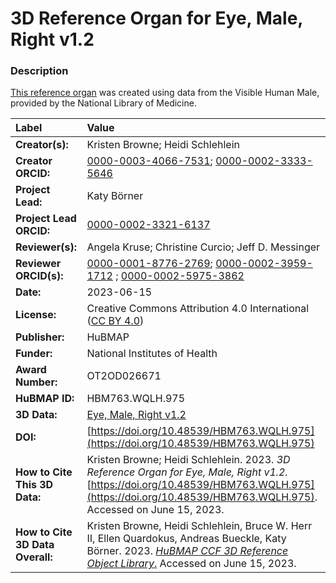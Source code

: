 # 3D Reference Organ for Eye, Male, Right v1.2

### Description
[This reference organ](https://humanatlas.io/3d-reference-library) was created using data from the Visible Human Male, provided by the National Library of Medicine.

| Label | Value |
| :------------- |:-------------|
| **Creator(s):** | Kristen Browne; Heidi Schlehlein |
| **Creator ORCID:** | [0000-0003-4066-7531](https://orcid.org/0000-0003-4066-7531); [0000-0002-3333-5646](https://orcid.org/0000-0002-3333-5646)|
| **Project Lead:** | Katy B&ouml;rner |
| **Project Lead ORCID:** | [0000-0002-3321-6137](https://orcid.org/0000-0002-3321-6137) |
| **Reviewer(s):** | Angela Kruse; Christine Curcio; Jeff D. Messinger |
| **Reviewer ORCID(s):** |[0000-0001-8776-2769](https://orcid.org/0000-0001-8776-2769); [0000-0002-3959-1712](https://orcid.org/0000-0002-3959-1712) ; [0000-0002-5975-3862](https://orcid.org/0000-0002-5975-3862)|
| **Date:** | 2023-06-15 |
| **License:** | Creative Commons Attribution 4.0 International ([CC BY 4.0](https://creativecommons.org/licenses/by/4.0/)) |
| **Publisher:** | HuBMAP |
| **Funder:** | National Institutes of Health |
| **Award Number:** | OT2OD026671 |
| **HuBMAP ID:** | HBM763.WQLH.975 |
| **3D Data:** | [Eye, Male, Right v1.2](https://hubmapconsortium.github.io/ccf-releases/v1.4/models/3d-vh-m-eye-r.glb) |
| **DOI:** | [https://doi.org/10.48539/HBM763.WQLH.975](https://doi.org/10.48539/HBM763.WQLH.975) |
| **How to Cite This 3D Data:** | Kristen Browne; Heidi Schlehlein. 2023. *3D Reference Organ for Eye, Male, Right v1.2.* [https://doi.org/10.48539/HBM763.WQLH.975](https://doi.org/10.48539/HBM763.WQLH.975). Accessed on June 15, 2023.|
| **How to Cite 3D Data Overall:** | Kristen Browne, Heidi Schlehlein, Bruce W. Herr II, Ellen Quardokus, Andreas Bueckle, Katy B&ouml;rner. 2023. [*HuBMAP CCF 3D Reference Object Library*.](https://humanatlas.io/3d-reference-library) Accessed on June 15, 2023. |
